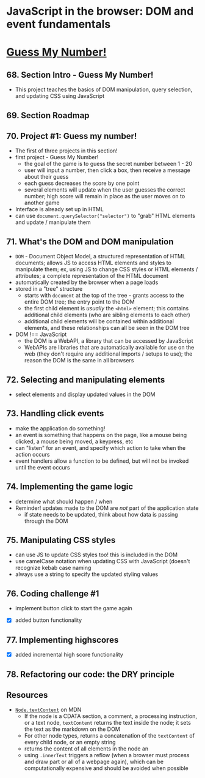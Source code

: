 # JavaScript in the browser: DOM and event fundamentals

# [Guess My Number!](https://codepen.io/nichelicorn/pen/YzEaWNb)

## 68. Section Intro - Guess My Number!
* This project teaches the basics of DOM manipulation, query selection, and updating CSS using JavaScript

## 69. Section Roadmap

## 70. Project #1: Guess my number!
* The first of three projects in this section!
* first project - Guess My Number!
  * the goal of the game is to guess the secret number between 1 - 20
  * user will input a number, then click a box, then receive a message about their guess
  * each guess decreases the score by one point
  * several elements will update when the user guesses the correct number; high score will remain in place as the user moves on to another game
* Interface is already set up in HTML
* can use `document.querySelector("selector")` to "grab" HTML elements and update / manipulate them

## 71. What's the DOM and DOM manipulation
* `DOM` - Document Object Model, a structured representation of HTML documents; allows JS to access HTML elements and styles to manipulate them; ex, using JS to change CSS styles or HTML elements / attributes; a complete representation of the HTML document
* automatically created by the browser when a page loads
* stored in a "tree" structure
  * starts with `document` at the top of the tree - grants access to the entire DOM tree; the entry point to the DOM
  * the first child element is *usually* the `<html>` element; this contains additional child elements (who are sibling elements to each other)
  * additional child elements will be contained within additional elements, and these relationships can all be seen in the DOM tree
* DOM !== JavaScript
  * the DOM is a WebAPI, a library that can be accessed by JavaScript
  * WebAPIs are libraries that are automatically available for use on the web (they don't require any additional imports / setups to use); the reason the DOM is the same in all browsers

## 72. Selecting and manipulating elements
* select elements and display updated values in the DOM

## 73. Handling click events
* make the application do something!
* an event is something that happens on the page, like a mouse being clicked, a mouse being moved, a keypress, etc
* can "listen" for an event, and specify which action to take when the action occurs
* event handlers allow a function to be defined, but will not be invoked until the event occurs

## 74. Implementing the game logic
* determine what should happen / when
* Reminder! updates made to the DOM are *not* part of the application state
  * if state needs to be updated, think about how data is passing through the DOM

## 75. Manipulating CSS styles
* can use JS to update CSS styles too! this is included in the DOM
* use camelCase notation when updating CSS with JavaScript (doesn't recognize kebab case naming
* always use a string to specify the updated styling values

## 76. Coding challenge #1
* implement button click to start the game again
- [x] added button functionality

## 77. Implementing highscores
- [x] added incremental high score functionality

## 78. Refactoring our code: the DRY principle

## Resources
* [`Node.textContent`](https://developer.mozilla.org/en-US/docs/Web/API/Node/textContent) on MDN
  * If the node is a CDATA section, a comment, a processing instruction, or a text node, `textContent` returns the text inside the node; it sets the text as the markdown on the DOM
  * For other node types, returns a concatenation of the `textContent` of every child node, or an empty string
  * returns the content of all elements in the node an
  * using `.innerText` triggers a reflow (when a browser must process and draw part or all of a webpage again), which can be computationally expensive and should be avoided when possible
